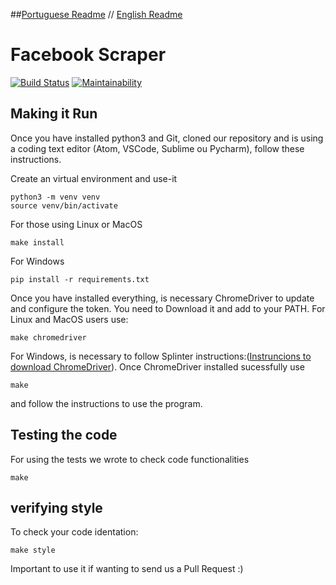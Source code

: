 
##[Portuguese Readme](../../README.md) // [English Readme](./README.md)

# Facebook Scraper 

[![Build Status](https://travis-ci.org/unb-cic-esw/facebook-page-post-scraper.svg?branch=master)](https://travis-ci.org/unb-cic-esw/facebook-page-post-scraper)
[![Maintainability](https://api.codeclimate.com/v1/badges/6d78fb4221b49847ca9c/maintainability)](https://codeclimate.com/github/unb-cic-esw/facebook-page-post-scraper/maintainability)

## Making it Run

Once you have installed python3 and Git, cloned our repository and is using
a coding text editor (Atom, VSCode, Sublime ou Pycharm), follow these instructions.

Create an virtual environment and use-it

```
python3 -m venv venv
source venv/bin/activate
```

For those using Linux or MacOS
```
make install
```

For Windows
```
pip install -r requirements.txt
```

Once you have installed everything, is necessary ChromeDriver to update and configure the token. You
need to Download it and add to your PATH.
For Linux and MacOS users use:
```
make chromedriver
```
For Windows, is necessary to follow Splinter instructions:([Instruncions to download ChromeDriver](https://splinter.readthedocs.io/en/latest/drivers/chrome.html)).
Once ChromeDriver installed sucessfully use
```
make
```
and follow the instructions to use the program.

## Testing the code

For using the tests we wrote to check code functionalities

```
make
```
## verifying style

To check your code identation:

```
make style
```
Important to use it if wanting to send us a Pull Request :)

